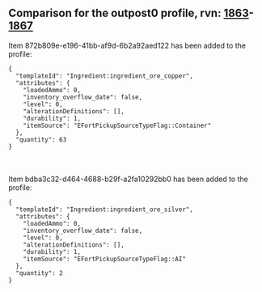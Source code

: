 ## Comparison for the outpost0 profile, rvn: [1863](https://github.com/PRO100KatYT/FortniteProfileRevisions/tree/main/profiles/outpost0/1863%20outpost0.json)-[1867](https://github.com/PRO100KatYT/FortniteProfileRevisions/tree/main/profiles/outpost0/1867%20outpost0.json)

Item 872b809e-e196-41bb-af9d-6b2a92aed122 has been added to the profile:

```
{
  "templateId": "Ingredient:ingredient_ore_copper",
  "attributes": {
    "loadedAmmo": 0,
    "inventory_overflow_date": false,
    "level": 0,
    "alterationDefinitions": [],
    "durability": 1,
    "itemSource": "EFortPickupSourceTypeFlag::Container"
  },
  "quantity": 63
}
```

<br><br>
Item bdba3c32-d464-4688-b29f-a2fa10292bb0 has been added to the profile:

```
{
  "templateId": "Ingredient:ingredient_ore_silver",
  "attributes": {
    "loadedAmmo": 0,
    "inventory_overflow_date": false,
    "level": 0,
    "alterationDefinitions": [],
    "durability": 1,
    "itemSource": "EFortPickupSourceTypeFlag::AI"
  },
  "quantity": 2
}
```

<br><br>
